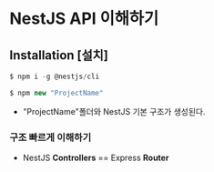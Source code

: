 # NestJS API 이해하기
## Installation [설치]
```js
$ npm i -g @nestjs/cli
  ```
  ```js
$ npm new "ProjectName"
```
  - "ProjectName"폴더와 NestJS 기본 구조가 생성된다.
### 구조 빠르게 이해하기
  - NestJS **Controllers** == Express **Router**
